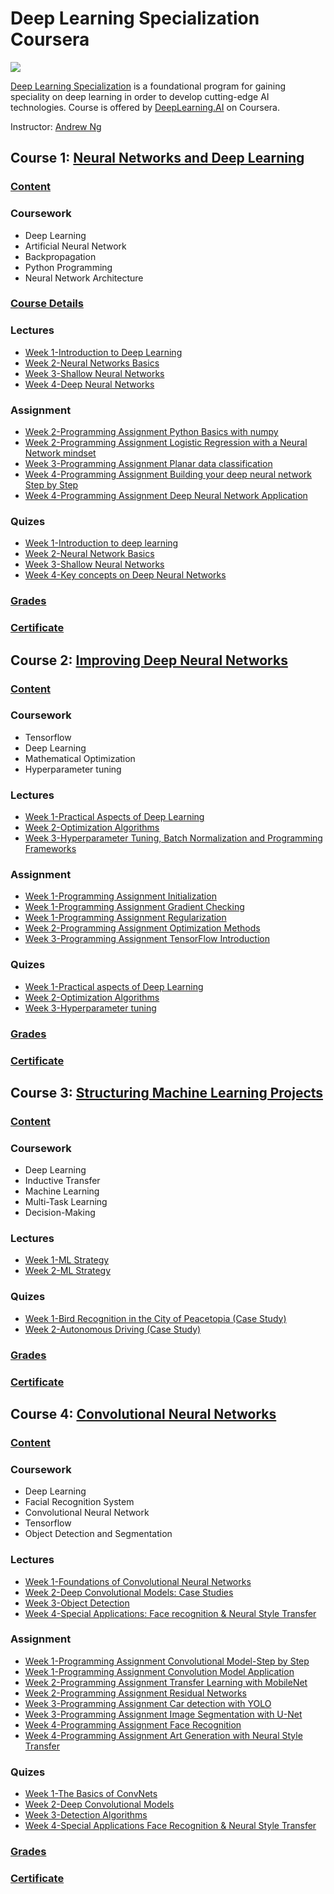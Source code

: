 
# Deep Learning Specialization Coursera

![](DeepLearning.PNG)

[Deep Learning Specialization](https://www.coursera.org/specializations/deep-learning) is a foundational program for gaining speciality on deep learning in order to develop cutting-edge AI technologies. Course is offered by [DeepLearning.AI](https://www.deeplearning.ai/) on Coursera. 

Instructor: [Andrew Ng](http://www.andrewng.org/)

## Course 1: [Neural Networks and Deep Learning](https://www.coursera.org/learn/neural-networks-deep-learning?specialization=deep-learning) 

### [Content](https://github.com/ahsan-83/Deep-Learning-Specialization-Coursera/tree/main/Neural%20Networks%20and%20Deep%20Learning)

### Coursework
- Deep Learning
- Artificial Neural Network
- Backpropagation
- Python Programming
- Neural Network Architecture

### [Course Details](https://github.com/ahsan-83/Deep-Learning-Specialization-Coursera/blob/main/Neural%20Networks%20and%20Deep%20Learning/Certificate/Course%20Info.pdf)

### Lectures
- [Week 1-Introduction to Deep Learning](https://github.com/ahsan-83/Deep-Learning-Specialization-Coursera/blob/main/Neural%20Networks%20and%20Deep%20Learning/Lectures/C1_W1.pdf)
- [Week 2-Neural Networks Basics](https://github.com/ahsan-83/Deep-Learning-Specialization-Coursera/blob/main/Neural%20Networks%20and%20Deep%20Learning/Lectures/C1_W2.pdf)
- [Week 3-Shallow Neural Networks](https://github.com/ahsan-83/Deep-Learning-Specialization-Coursera/blob/main/Neural%20Networks%20and%20Deep%20Learning/Lectures/C1_W3.pdf)
- [Week 4-Deep Neural Networks](https://github.com/ahsan-83/Deep-Learning-Specialization-Coursera/blob/main/Neural%20Networks%20and%20Deep%20Learning/Lectures/C1_W4.pdf)

### Assignment 
- [Week 2-Programming Assignment Python Basics with numpy](https://github.com/ahsan-83/Deep-Learning-Specialization-Coursera/blob/091901143797354484ecea3192b61b1dc0e6a58c/Neural%20Networks%20and%20Deep%20Learning/Assignment/Week%202-Programming%20Assignment%20Python%20Basics%20with%20numpy/Python_Basics_With_Numpy_v3a.ipynb)
- [Week 2-Programming Assignment Logistic Regression with a Neural Network mindset](https://github.com/ahsan-83/Deep-Learning-Specialization-Coursera/blob/main/Neural%20Networks%20and%20Deep%20Learning/Assignment/Week%202-Programming%20Assignment%20Logistic%20Regression%20with%20a%20Neural%20Network%20mindset/Logistic_Regression_with_a_Neural_Network_mindset_v6a.ipynb)
- [Week 3-Programming Assignment Planar data classification](https://github.com/ahsan-83/Deep-Learning-Specialization-Coursera/blob/main/Neural%20Networks%20and%20Deep%20Learning/Assignment/Week%203-Programming%20Assignment%20Planar%20data%20classification/Planar_data_classification_with_onehidden_layer_v6c.ipynb)
- [Week 4-Programming Assignment Building your deep neural network Step by Step](https://github.com/ahsan-83/Deep-Learning-Specialization-Coursera/blob/main/Neural%20Networks%20and%20Deep%20Learning/Assignment/Week%204-Programming%20Assignment%20Building%20your%20deep%20neural%20network%20Step%20by%20Step/Building_your_Deep_Neural_Network_Step_by_Step_v8a.ipynb)
- [Week 4-Programming Assignment Deep Neural Network Application](https://github.com/ahsan-83/Deep-Learning-Specialization-Coursera/blob/main/Neural%20Networks%20and%20Deep%20Learning/Assignment/Week%204-Programming%20Assignment%20Deep%20Neural%20Network%20Application/Deep%2BNeural%2BNetwork%2B-%2BApplication%2Bv8.ipynb)

### Quizes
- [Week 1-Introduction to deep learning](https://github.com/ahsan-83/Deep-Learning-Specialization-Coursera/blob/main/Neural%20Networks%20and%20Deep%20Learning/Quizes/Week%201-Introduction%20to%20deep%20learning.pdf)
- [Week 2-Neural Network Basics](https://github.com/ahsan-83/Deep-Learning-Specialization-Coursera/blob/main/Neural%20Networks%20and%20Deep%20Learning/Quizes/Week%202-Neural%20Network%20Basics.pdf)
- [Week 3-Shallow Neural Networks](https://github.com/ahsan-83/Deep-Learning-Specialization-Coursera/blob/main/Neural%20Networks%20and%20Deep%20Learning/Quizes/Week%203-Shallow%20Neural%20Networks.pdf)
- [Week 4-Key concepts on Deep Neural Networks](https://github.com/ahsan-83/Deep-Learning-Specialization-Coursera/blob/main/Neural%20Networks%20and%20Deep%20Learning/Quizes/Week%204-Key%20concepts%20on%20Deep%20Neural%20Networks.pdf)

### [Grades](https://github.com/ahsan-83/Deep-Learning-Specialization-Coursera/blob/main/Neural%20Networks%20and%20Deep%20Learning/Certificate/Grades.pdf)
### [Certificate](https://www.coursera.org/account/accomplishments/verify/2ZGBA3L6AZ5Q)

## Course 2: [Improving Deep Neural Networks](https://www.coursera.org/learn/deep-neural-network?specialization=deep-learning)

### [Content](https://github.com/ahsan-83/Deep-Learning-Specialization-Coursera/tree/main/Improving%20Deep%20Neural%20Network)

### Coursework
- Tensorflow
- Deep Learning
- Mathematical Optimization
- Hyperparameter tuning

### Lectures
- [Week 1-Practical Aspects of Deep Learning](https://github.com/ahsan-83/Deep-Learning-Specialization-Coursera/blob/main/Improving%20Deep%20Neural%20Network/Lectures/C2_W1.pdf)
- [Week 2-Optimization Algorithms](https://github.com/ahsan-83/Deep-Learning-Specialization-Coursera/blob/main/Improving%20Deep%20Neural%20Network/Lectures/C2_W2.pdf)
- [Week 3-Hyperparameter Tuning, Batch Normalization and Programming Frameworks](https://github.com/ahsan-83/Deep-Learning-Specialization-Coursera/blob/main/Improving%20Deep%20Neural%20Network/Lectures/C2_W3.pdf)

### Assignment 
- [Week 1-Programming Assignment Initialization](https://github.com/ahsan-83/Deep-Learning-Specialization-Coursera/blob/main/Improving%20Deep%20Neural%20Network/Assignment/Week%201-Programming%20Assignment%20Initialization/Initialization.ipynb)
- [Week 1-Programming Assignment Gradient Checking](https://github.com/ahsan-83/Deep-Learning-Specialization-Coursera/blob/main/Improving%20Deep%20Neural%20Network/Assignment/Week%201-Programming%20Assignment%20Gradient%20Checking/Gradient_Checking.ipynb)
- [Week 1-Programming Assignment Regularization](https://github.com/ahsan-83/Deep-Learning-Specialization-Coursera/blob/main/Improving%20Deep%20Neural%20Network/Assignment/Week%201-Programming%20Assignment%20Regularization/Regularization.ipynb)
- [Week 2-Programming Assignment Optimization Methods](https://github.com/ahsan-83/Deep-Learning-Specialization-Coursera/blob/main/Improving%20Deep%20Neural%20Network/Assignment/Week%202-Programming%20Assignment%20Optimization%20Methods/Optimization_methods.ipynb)
- [Week 3-Programming Assignment TensorFlow Introduction](https://github.com/ahsan-83/Deep-Learning-Specialization-Coursera/blob/main/Improving%20Deep%20Neural%20Network/Assignment/Week%203-Programming%20Assignment%20TensorFlow%20Introduction/Tensorflow_introduction.ipynb)

### Quizes
- [Week 1-Practical aspects of Deep Learning](https://github.com/ahsan-83/Deep-Learning-Specialization-Coursera/blob/main/Improving%20Deep%20Neural%20Network/Quizes/Week%201-Practical%20aspects%20of%20Deep%20Learning.pdf)
- [Week 2-Optimization Algorithms](https://github.com/ahsan-83/Deep-Learning-Specialization-Coursera/blob/main/Improving%20Deep%20Neural%20Network/Quizes/Week%202-Optimization%20Algorithms.pdf)
- [Week 3-Hyperparameter tuning](https://github.com/ahsan-83/Deep-Learning-Specialization-Coursera/blob/main/Improving%20Deep%20Neural%20Network/Quizes/Week%203-Hyperparameter%20tuning.pdf)

### [Grades](https://github.com/ahsan-83/Deep-Learning-Specialization-Coursera/blob/main/Improving%20Deep%20Neural%20Network/Certificate/Grades.pdf)
### [Certificate](https://www.coursera.org/account/accomplishments/verify/9FW94ZAYVCSZ)

## Course 3: [Structuring Machine Learning Projects](https://www.coursera.org/learn/machine-learning-projects?specialization=deep-learning)

### [Content](https://github.com/ahsan-83/Deep-Learning-Specialization-Coursera/tree/main/Structuring%20Deep%20Learning%20Project)

### Coursework
- Deep Learning
- Inductive Transfer
- Machine Learning
- Multi-Task Learning
- Decision-Making

### Lectures
- [Week 1-ML Strategy](https://github.com/ahsan-83/Deep-Learning-Specialization-Coursera/blob/main/Structuring%20Deep%20Learning%20Project/Lectures/C3_W1.pdf)
- [Week 2-ML Strategy](https://github.com/ahsan-83/Deep-Learning-Specialization-Coursera/blob/main/Structuring%20Deep%20Learning%20Project/Lectures/C3_W2.pdf)

### Quizes
- [Week 1-Bird Recognition in the City of Peacetopia (Case Study)](https://github.com/ahsan-83/Deep-Learning-Specialization-Coursera/blob/main/Structuring%20Deep%20Learning%20Project/Quizes/Week%201-Bird%20Recognition%20in%20the%20City%20of%20Peacetopia%20(Case%20Study).pdf)
- [Week 2-Autonomous Driving (Case Study)](https://github.com/ahsan-83/Deep-Learning-Specialization-Coursera/blob/main/Structuring%20Deep%20Learning%20Project/Quizes/Week%202-Autonomous%20Driving%20(Case%20Study).pdf)

### [Grades](https://github.com/ahsan-83/Deep-Learning-Specialization-Coursera/blob/main/Structuring%20Deep%20Learning%20Project/Certificate/Grades.pdf)
### [Certificate](https://www.coursera.org/account/accomplishments/verify/BZE6J6RT4NNJ)

## Course 4: [Convolutional Neural Networks](https://www.coursera.org/learn/convolutional-neural-networks?specialization=deep-learning)

### [Content](https://github.com/ahsan-83/Deep-Learning-Specialization-Coursera/tree/main/Convolutional%20Neural%20Networks)

### Coursework
- Deep Learning
- Facial Recognition System
- Convolutional Neural Network
- Tensorflow
- Object Detection and Segmentation

### Lectures
- [Week 1-Foundations of Convolutional Neural Networks](https://github.com/ahsan-83/Deep-Learning-Specialization-Coursera/blob/main/Convolutional%20Neural%20Networks/Lectures/C4_W1.pdf)
- [Week 2-Deep Convolutional Models: Case Studies](https://github.com/ahsan-83/Deep-Learning-Specialization-Coursera/blob/main/Convolutional%20Neural%20Networks/Lectures/C4_W2.pdf)
- [Week 3-Object Detection](https://github.com/ahsan-83/Deep-Learning-Specialization-Coursera/blob/main/Convolutional%20Neural%20Networks/Lectures/C4_W3.pdf)
- [Week 4-Special Applications: Face recognition & Neural Style Transfer](https://github.com/ahsan-83/Deep-Learning-Specialization-Coursera/blob/main/Convolutional%20Neural%20Networks/Lectures/C4_W4.pdf)

### Assignment 
- [Week 1-Programming Assignment Convolutional Model-Step by Step](https://github.com/ahsan-83/Deep-Learning-Specialization-Coursera/blob/main/Convolutional%20Neural%20Networks/Assignment/Week%201-Programming%20Assignment%20Convolutional%20Model-Step%20by%20Step/Convolution_model_Step_by_Step_v1.ipynb)
- [Week 1-Programming Assignment Convolution Model Application](https://github.com/ahsan-83/Deep-Learning-Specialization-Coursera/blob/main/Convolutional%20Neural%20Networks/Assignment/Week%201-Programming%20Assignment%20Convolution%20Model%20Application/Convolution_model_Application.ipynb)
- [Week 2-Programming Assignment Transfer Learning with MobileNet](https://github.com/ahsan-83/Deep-Learning-Specialization-Coursera/blob/main/Convolutional%20Neural%20Networks/Assignment/Week%202-Programming%20Assignment%20Transfer%20Learning%20with%20MobileNet/Transfer_learning_with_MobileNet_v1.ipynb)
- [Week 2-Programming Assignment Residual Networks](https://github.com/ahsan-83/Deep-Learning-Specialization-Coursera/blob/main/Convolutional%20Neural%20Networks/Assignment/Week%202-Programming%20Assignment%20Residual%20Networks/Residual_Networks.ipynb)
- [Week 3-Programming Assignment Car detection with YOLO](https://github.com/ahsan-83/Deep-Learning-Specialization-Coursera/blob/main/Convolutional%20Neural%20Networks/Assignment/Week%203-Programming%20Assignment%20Car%20detection%20with%20YOLO/Autonomous_driving_application_Car_detection.ipynb)
- [Week 3-Programming Assignment Image Segmentation with U-Net](https://github.com/ahsan-83/Deep-Learning-Specialization-Coursera/blob/main/Convolutional%20Neural%20Networks/Assignment/Week%203-Programming%20Assignment%20Image%20Segmentation%20with%20U-Net/Image_segmentation_Unet_v2.ipynb)
- [Week 4-Programming Assignment Face Recognition](https://github.com/ahsan-83/Deep-Learning-Specialization-Coursera/blob/main/Convolutional%20Neural%20Networks/Assignment/Week%204-Programming%20Assignment%20Face%20Recognition/Face_Recognition.ipynb)
- [Week 4-Programming Assignment Art Generation with Neural Style Transfer](https://github.com/ahsan-83/Deep-Learning-Specialization-Coursera/blob/main/Convolutional%20Neural%20Networks/Assignment/Week%204-Programming%20Assignment%20Art%20Generation%20with%20Neural%20Style%20Transfer/Art_Generation_with_Neural_Style_Transfer.ipynb)

### Quizes
- [Week 1-The Basics of ConvNets](https://github.com/ahsan-83/Deep-Learning-Specialization-Coursera/blob/main/Convolutional%20Neural%20Networks/Quizes/Week%201-The%20Basics%20of%20ConvNets.pdf)
- [Week 2-Deep Convolutional Models](https://github.com/ahsan-83/Deep-Learning-Specialization-Coursera/blob/main/Convolutional%20Neural%20Networks/Quizes/Week%202-Deep%20Convolutional%20Models.pdf)
- [Week 3-Detection Algorithms](https://github.com/ahsan-83/Deep-Learning-Specialization-Coursera/blob/main/Convolutional%20Neural%20Networks/Quizes/Week%203-Detection%20Algorithms.pdf)
- [Week 4-Special Applications Face Recognition & Neural Style Transfer](https://github.com/ahsan-83/Deep-Learning-Specialization-Coursera/blob/main/Convolutional%20Neural%20Networks/Quizes/Week%204-Special%20Applications%20Face%20Recognition%20%26%20Neural%20Style%20Transfer.pdf)

### [Grades](https://github.com/ahsan-83/Deep-Learning-Specialization-Coursera/blob/main/Convolutional%20Neural%20Networks/Certificate/Grades.pdf)
### [Certificate](https://www.coursera.org/account/accomplishments/verify/EUV36NU2MEU7)

